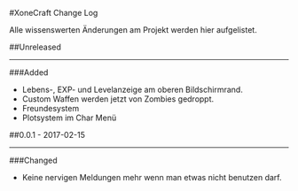 #XoneCraft Change Log

Alle wissenswerten Änderungen am Projekt werden hier aufgelistet.

##Unreleased
* * *
###Added
  - Lebens-, EXP- und Levelanzeige am oberen Bildschirmrand.
  - Custom Waffen werden jetzt von Zombies gedroppt.
  - Freundesystem
  - Plotsystem im Char Menü

##0.0.1 - 2017-02-15
* * *
###Changed
  - Keine nervigen Meldungen mehr wenn man etwas nicht benutzen darf.
